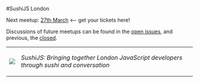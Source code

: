 #SushiJS London

Next meetup: [27th March](https://ti.to/sushijs-ldn/london-march-2015) <-- get your tickets here!

Discussions of future meetups can be found in the [open issues](https://github.com/sushijs/london-uk/issues?page=1&state=open), and previous, the [closed](https://github.com/sushijs/london-uk/issues?page=1&state=closed).

<table style="border-collapse: collapse">
  <tr>
    <td>
      <img src="http://www.gravatar.com/avatar/d32635f156e30c2f863ec95af93aef18.jpg?s=150">
    </td>
    <td>
      <p><em>SushiJS: Bringing together London JavaScript developers through sushi and conversation</em></p>
    </td>
  </tr>
</table>
